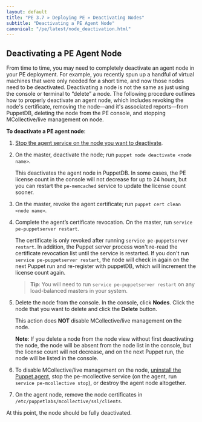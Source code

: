 ```yaml
---
layout: default
title: "PE 3.7 » Deploying PE » Deactivating Nodes"
subtitle: "Deactivating a PE Agent Node"
canonical: "/pe/latest/node_deactivation.html"
---
```



Deactivating a PE Agent Node
----------------
From time to time, you may need to completely deactivate an agent node in your PE deployment. For example, you recently spun up a handful of virtual machines that were only needed for a short time, and now those nodes need to be deactivated. Deactivating a node is not the same as just using the console or terminal to “delete” a node. The following procedure outlines how to properly deactivate an agent node, which includes revoking the node's certificate, removing the node—and it's associated reports—from PuppetDB, deleting the node from the PE console, and stopping MCollective/live management on node. 

**To deactivate a PE agent node**:

1. [Stop the agent service on the node you want to deactivate](./orchestration_puppet.html). 
2. On the master, deactivate the node; run `puppet node deactivate <node name>`. 

   This deactivates the agent node in PuppetDB. In some cases, the PE license count in the console will not decrease for up to 24 hours, but you can restart the `pe-memcached` service to update the license count sooner. 
   
3. On the master, revoke the agent certificate; run `puppet cert clean <node name>`. 

4. Complete the agent’s certificate revocation. On the master, run `service pe-puppetserver restart`. 

   The certificate is only revoked after running `service pe-puppetserver restart`. In addition, the Puppet server process won't re-read the certificate revocation list until the service is restarted. If you don't run `service pe-puppetserver restart`, the node will check in again on the next Puppet run and re-register with puppetDB, which will increment the license count again. 
   
   > **Tip**: You will need to run `service pe-puppetserver restart` on any load-balanced masters in your system. 

5. Delete the node from the console. In the console, click **Nodes**. Click the node that you want to delete and click the __Delete__ button. 

   This action does **NOT** disable MCollective/live management on the node. 
   
   **Note**: If you delete a node from the node view without first deactivating the node, the node will be absent from the node list in the console, but the license count will not decrease, and on the next Puppet run, the node will be listed in the console. 

6. To disable MCollective/live management on the node, [uninstall the Puppet agent](./install_uninstalling.html), stop the pe-mcollective service (on the agent, run `service pe-mcollective stop`), or destroy the agent node altogether. 

7. On the agent node, remove the node certificates in `/etc/puppetlabs/mcollective/ssl/clients`. 

At this point, the node should be fully deactivated.
